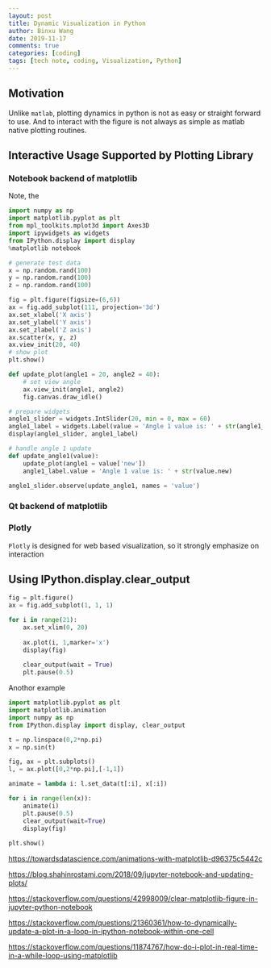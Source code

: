 ```yaml
---
layout: post
title: Dynamic Visualization in Python
author: Binxu Wang
date: 2019-11-17
comments: true
categories: [coding]
tags: [tech note, coding, Visualization, Python]
---
```


## Motivation

Unlike `matlab`, plotting dynamics in python is not as easy or straight forward to use. And to interact with the figure is not always as simple as matlab native plotting routines. 



## Interactive Usage Supported by Plotting Library

### Notebook backend of matplotlib

Note, the 

```python
import numpy as np
import matplotlib.pyplot as plt
from mpl_toolkits.mplot3d import Axes3D
import ipywidgets as widgets
from IPython.display import display
%matplotlib notebook

# generate test data
x = np.random.rand(100)
y = np.random.rand(100)
z = np.random.rand(100)

fig = plt.figure(figsize=(6,6))
ax = fig.add_subplot(111, projection='3d')
ax.set_xlabel('X axis')
ax.set_ylabel('Y axis')
ax.set_zlabel('Z axis')
ax.scatter(x, y, z)
ax.view_init(20, 40)
# show plot
plt.show()

def update_plot(angle1 = 20, angle2 = 40):
    # set view angle
    ax.view_init(angle1, angle2)
    fig.canvas.draw_idle()

# prepare widgets
angle1_slider = widgets.IntSlider(20, min = 0, max = 60)
angle1_label = widgets.Label(value = 'Angle 1 value is: ' + str(angle1_slider.value))
display(angle1_slider, angle1_label)

# handle angle 1 update
def update_angle1(value):
    update_plot(angle1 = value['new'])
    angle1_label.value = 'Angle 1 value is: ' + str(value.new)

angle1_slider.observe(update_angle1, names = 'value')
```



### Qt backend of matplotlib



### Plotly

`Plotly` is designed for web based visualization, so it strongly emphasize on interaction 





## Using IPython.display.clear_output

```python
fig = plt.figure()
ax = fig.add_subplot(1, 1, 1) 

for i in range(21):
    ax.set_xlim(0, 20)
    
    ax.plot(i, 1,marker='x')
    display(fig)
    
    clear_output(wait = True)
    plt.pause(0.5)
```

Anothor example

```python
import matplotlib.pyplot as plt
import matplotlib.animation
import numpy as np
from IPython.display import display, clear_output

t = np.linspace(0,2*np.pi)
x = np.sin(t)

fig, ax = plt.subplots()
l, = ax.plot([0,2*np.pi],[-1,1])

animate = lambda i: l.set_data(t[:i], x[:i])

for i in range(len(x)):
    animate(i)
    plt.pause(0.5)
    clear_output(wait=True)
    display(fig)
    
plt.show()
```



https://towardsdatascience.com/animations-with-matplotlib-d96375c5442c



https://blog.shahinrostami.com/2018/09/jupyter-notebook-and-updating-plots/ 

https://stackoverflow.com/questions/42998009/clear-matplotlib-figure-in-jupyter-python-notebook 

 https://stackoverflow.com/questions/21360361/how-to-dynamically-update-a-plot-in-a-loop-in-ipython-notebook-within-one-cell 

https://stackoverflow.com/questions/11874767/how-do-i-plot-in-real-time-in-a-while-loop-using-matplotlib
